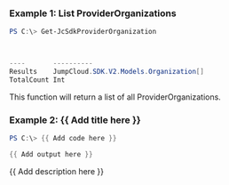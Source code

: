 ### Example 1: List ProviderOrganizations
```powershell
PS C:\> Get-JcSdkProviderOrganization



----       ----------
Results    JumpCloud.SDK.V2.Models.Organization[]
TotalCount Int


```

This function will return a list of all ProviderOrganizations.

### Example 2: {{ Add title here }}
```powershell
PS C:\> {{ Add code here }}

{{ Add output here }}
```

{{ Add description here }}

